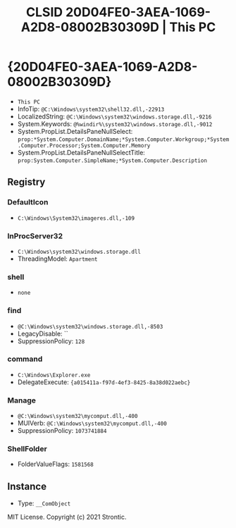 ﻿---
title: "CLSID 20D04FE0-3AEA-1069-A2D8-08002B30309D | This PC"
excerpt: What is COM-Object CLSID 20D04FE0-3AEA-1069-A2D8-08002B30309D?
---

# {20D04FE0-3AEA-1069-A2D8-08002B30309D}

* `This PC`
* InfoTip: `@C:\Windows\system32\shell32.dll,-22913`
* LocalizedString: `@C:\Windows\system32\windows.storage.dll,-9216`
* System.Keywords: `@%windir%\system32\windows.storage.dll,-9012`
* System.PropList.DetailsPaneNullSelect: `prop:*System.Computer.DomainName;*System.Computer.Workgroup;*System.Computer.Processor;System.Computer.Memory`
* System.PropList.DetailsPaneNullSelectTitle: `prop:System.Computer.SimpleName;*System.Computer.Description`

## Registry


### DefaultIcon

* `C:\Windows\System32\imageres.dll,-109`

### InProcServer32

* `C:\Windows\system32\windows.storage.dll`
* ThreadingModel: `Apartment`

### shell

* `none`

### find

* `@C:\Windows\system32\windows.storage.dll,-8503`
* LegacyDisable: ``
* SuppressionPolicy: `128`

### command

* `C:\Windows\Explorer.exe`
* DelegateExecute: `{a015411a-f97d-4ef3-8425-8a38d022aebc}`

### Manage

* `@C:\Windows\system32\mycomput.dll,-400`
* MUIVerb: `@C:\Windows\system32\mycomput.dll,-400`
* SuppressionPolicy: `1073741884`

### ShellFolder

* FolderValueFlags: `1581568`

## Instance

* Type: `__ComObject`

MIT License. Copyright (c) 2021 Strontic.


